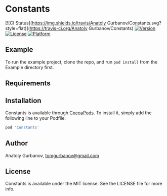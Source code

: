 # Constants

[![CI Status](https://img.shields.io/travis/Anatoly Gurbanov/Constants.svg?style=flat)](https://travis-ci.org/Anatoly Gurbanov/Constants)
[![Version](https://img.shields.io/cocoapods/v/Constants.svg?style=flat)](https://cocoapods.org/pods/Constants)
[![License](https://img.shields.io/cocoapods/l/Constants.svg?style=flat)](https://cocoapods.org/pods/Constants)
[![Platform](https://img.shields.io/cocoapods/p/Constants.svg?style=flat)](https://cocoapods.org/pods/Constants)

## Example

To run the example project, clone the repo, and run `pod install` from the Example directory first.

## Requirements

## Installation

Constants is available through [CocoaPods](https://cocoapods.org). To install
it, simply add the following line to your Podfile:

```ruby
pod 'Constants'
```

## Author

Anatoly Gurbanov, tomgurbanov@gmail.com

## License

Constants is available under the MIT license. See the LICENSE file for more info.

